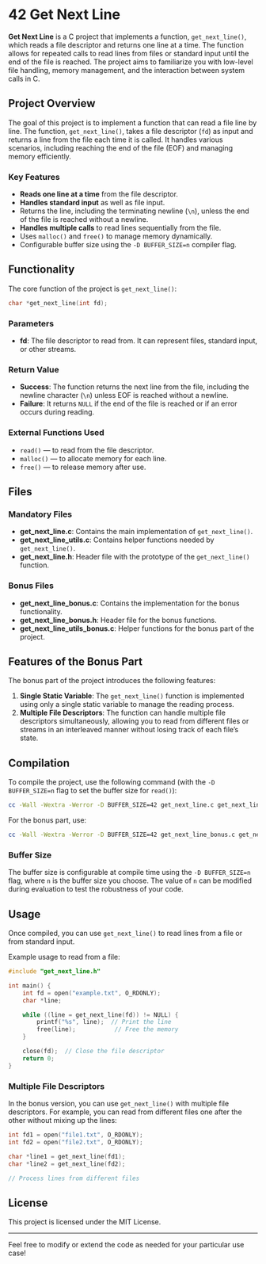 # 42 Get Next Line

**Get Next Line** is a C project that implements a function, `get_next_line()`, which reads a file descriptor and returns one line at a time. The function allows for repeated calls to read lines from files or standard input until the end of the file is reached. The project aims to familiarize you with low-level file handling, memory management, and the interaction between system calls in C.

## Project Overview

The goal of this project is to implement a function that can read a file line by line. The function, `get_next_line()`, takes a file descriptor (`fd`) as input and returns a line from the file each time it is called. It handles various scenarios, including reaching the end of the file (EOF) and managing memory efficiently.

### Key Features
- **Reads one line at a time** from the file descriptor.
- **Handles standard input** as well as file input.
- Returns the line, including the terminating newline (`\n`), unless the end of the file is reached without a newline.
- **Handles multiple calls** to read lines sequentially from the file.
- Uses `malloc()` and `free()` to manage memory dynamically.
- Configurable buffer size using the `-D BUFFER_SIZE=n` compiler flag.

## Functionality

The core function of the project is `get_next_line()`:

```c
char *get_next_line(int fd);
```

### Parameters
- **fd**: The file descriptor to read from. It can represent files, standard input, or other streams.

### Return Value
- **Success**: The function returns the next line from the file, including the newline character (`\n`) unless EOF is reached without a newline.
- **Failure**: It returns `NULL` if the end of the file is reached or if an error occurs during reading.

### External Functions Used
- `read()` — to read from the file descriptor.
- `malloc()` — to allocate memory for each line.
- `free()` — to release memory after use.

## Files

### Mandatory Files
- **get_next_line.c**: Contains the main implementation of `get_next_line()`.
- **get_next_line_utils.c**: Contains helper functions needed by `get_next_line()`.
- **get_next_line.h**: Header file with the prototype of the `get_next_line()` function.

### Bonus Files
- **get_next_line_bonus.c**: Contains the implementation for the bonus functionality.
- **get_next_line_bonus.h**: Header file for the bonus functions.
- **get_next_line_utils_bonus.c**: Helper functions for the bonus part of the project.

## Features of the Bonus Part

The bonus part of the project introduces the following features:
1. **Single Static Variable**: The `get_next_line()` function is implemented using only a single static variable to manage the reading process.
2. **Multiple File Descriptors**: The function can handle multiple file descriptors simultaneously, allowing you to read from different files or streams in an interleaved manner without losing track of each file’s state.

## Compilation

To compile the project, use the following command (with the `-D BUFFER_SIZE=n` flag to set the buffer size for `read()`):

```bash
cc -Wall -Wextra -Werror -D BUFFER_SIZE=42 get_next_line.c get_next_line_utils.c
```

For the bonus part, use:

```bash
cc -Wall -Wextra -Werror -D BUFFER_SIZE=42 get_next_line_bonus.c get_next_line_utils_bonus.c
```

### Buffer Size
The buffer size is configurable at compile time using the `-D BUFFER_SIZE=n` flag, where `n` is the buffer size you choose. The value of `n` can be modified during evaluation to test the robustness of your code.

## Usage

Once compiled, you can use `get_next_line()` to read lines from a file or from standard input.

Example usage to read from a file:

```c
#include "get_next_line.h"

int main() {
    int fd = open("example.txt", O_RDONLY);
    char *line;

    while ((line = get_next_line(fd)) != NULL) {
        printf("%s", line);  // Print the line
        free(line);           // Free the memory
    }

    close(fd);  // Close the file descriptor
    return 0;
}
```

### Multiple File Descriptors
In the bonus version, you can use `get_next_line()` with multiple file descriptors. For example, you can read from different files one after the other without mixing up the lines:

```c
int fd1 = open("file1.txt", O_RDONLY);
int fd2 = open("file2.txt", O_RDONLY);

char *line1 = get_next_line(fd1);
char *line2 = get_next_line(fd2);

// Process lines from different files
```

## License

This project is licensed under the MIT License.

---

Feel free to modify or extend the code as needed for your particular use case!
```
